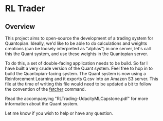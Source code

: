 # RL Trader

## Overview

This project aims to open-source the development of a trading system for Quantopian. Ideally, we'd like to be able to do calculations and weights creations (can be loosely interpreted as "alphas") in one server, let's call this the Quant system, and use these weights in the Quantopian server.

To do this, a set of double-facing application needs to be build. So far I have built a very crude version of the Quant system. Feel free to hop in to build the Quantopian-facing system. The Quant system is now using a Reinforcement Learning and it exports Q.csv into an Amazon S3 server. This file at the time of writing this file would need to be updated a bit to follow the convention of the [fetcher](https://www.quantopian.com/posts/new-feature-fetcher) command.

Read the accompanying "RLTrading-UdacityMLCapstone.pdf" for more information about the Quant system.

Let me know if you wish to help or have any question.